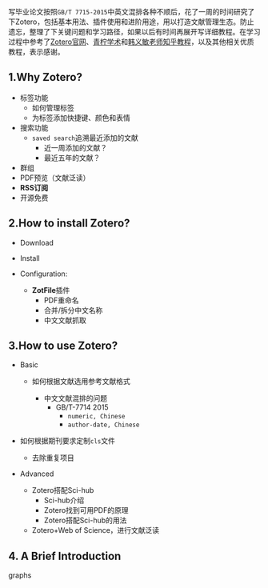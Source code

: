 


写毕业论文按照`GB/T 7715-2015`中英文混排各种不顺后，花了一周的时间研究了下Zotero，包括基本用法、插件使用和进阶用途，用以打造文献管理生态。防止遗忘，整理了下关键问题和学习路径，如果以后有时间再展开写详细教程。在学习过程中参考了[Zotero官网](https://www.zotero.org/support/quick_start_guide)、[青柠学术](https://iseex.github.io/)和[韩义敏老师知乎教程](https://www.zhihu.com/people/johnmy-89)，以及其他相关优质教程，表示感谢。


## 1.Why Zotero?

- 标签功能
  - 如何管理标签
  - 为标签添加快捷键、颜色和表情
- 搜索功能
  - `saved search`追溯最近添加的文献
    - 近一周添加的文献？
    - 最近五年的文献？
- 群组
- PDF预览（文献泛读）
- **RSS订阅**
- 开源免费

## 2.How to install Zotero?

- Download
- Install

- Configuration:
  - **ZotFile**插件
    - PDF重命名
    - 合并/拆分中文名称
    - 中文文献抓取

## 3.How to use Zotero?

- Basic 
  - 如何根据文献选用参考文献格式

    - 中文文献混排的问题
      - GB/T-7714 2015
        - `numeric, Chinese`
        - `author-date, Chinese`
- 如何根据期刊要求定制`cls`文件
  - 去除重复项目

- Advanced
  - Zotero搭配Sci-hub
    - Sci-hub介绍
    - Zotero找到可用PDF的原理
    - Zotero搭配Sci-hub的用法
  - Zotero+Web of Science，进行文献泛读

## 4. A Brief Introduction

graphs
